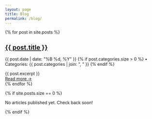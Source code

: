 ```yaml
---
layout: page
title: Blog
permalink: /blog/
---
```

<div class="posts">
  {% for post in site.posts %}
    <article class="post">
      <h2><a href="{{ post.url | relative_url }}">{{ post.title }}</a></h2>
      <p class="post-meta">
        <time datetime="{{ post.date | date_to_xmlschema }}">{{ post.date | date: "%B %d, %Y" }}</time>
        {% if post.categories.size > 0 %}
          • Categories: {{ post.categories | join: ", " }}
        {% endif %}
      </p>
      <div class="post-excerpt">
        {{ post.excerpt }}
      </div>
      <a href="{{ post.url | relative_url }}" class="read-more">Read more →</a>
    </article>
  {% endfor %}
</div>

{% if site.posts.size == 0 %}
<p>No articles published yet. Check back soon!</p>
{% endif %}